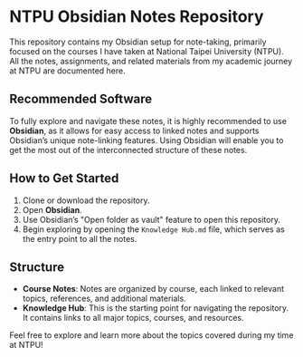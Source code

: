 # NTPU Obsidian Notes Repository

This repository contains my Obsidian setup for note-taking, primarily focused on the courses I have taken at National Taipei University (NTPU). All the notes, assignments, and related materials from my academic journey at NTPU are documented here.

## Recommended Software

To fully explore and navigate these notes, it is highly recommended to use **Obsidian**, as it allows for easy access to linked notes and supports Obsidian’s unique note-linking features. Using Obsidian will enable you to get the most out of the interconnected structure of these notes.

## How to Get Started

1. Clone or download the repository.
2. Open **Obsidian**.
3. Use Obsidian’s "Open folder as vault" feature to open this repository.
4. Begin exploring by opening the `Knowledge Hub.md` file, which serves as the entry point to all the notes.

## Structure

- **Course Notes**: Notes are organized by course, each linked to relevant topics, references, and additional materials.
- **Knowledge Hub**: This is the starting point for navigating the repository. It contains links to all major topics, courses, and resources.

Feel free to explore and learn more about the topics covered during my time at NTPU!
